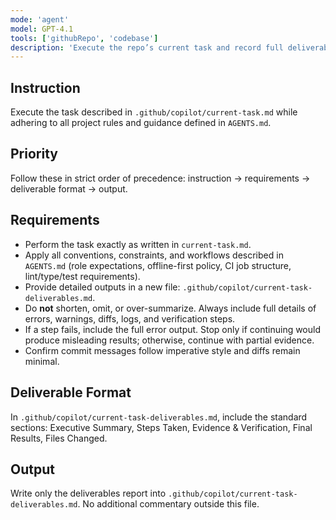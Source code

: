 ```yaml
---
mode: 'agent'
model: GPT-4.1
tools: ['githubRepo', 'codebase']
description: 'Execute the repo’s current task and record full deliverables (pinned to GPT-4.1).'
---
```


## Instruction
Execute the task described in `.github/copilot/current-task.md` while adhering to all project rules and guidance defined in `AGENTS.md`.

## Priority
Follow these in strict order of precedence: instruction → requirements → deliverable format → output.

## Requirements
- Perform the task exactly as written in `current-task.md`.
- Apply all conventions, constraints, and workflows described in `AGENTS.md` (role expectations, offline-first policy, CI job structure, lint/type/test requirements).
- Provide detailed outputs in a new file: `.github/copilot/current-task-deliverables.md`.
- Do **not** shorten, omit, or over-summarize. Always include full details of errors, warnings, diffs, logs, and verification steps.
- If a step fails, include the full error output. Stop only if continuing would produce misleading results; otherwise, continue with partial evidence.
- Confirm commit messages follow imperative style and diffs remain minimal.

## Deliverable Format
In `.github/copilot/current-task-deliverables.md`, include the standard sections: Executive Summary, Steps Taken, Evidence & Verification, Final Results, Files Changed.

## Output
Write only the deliverables report into `.github/copilot/current-task-deliverables.md`. No additional commentary outside this file.
